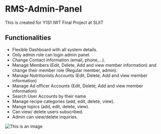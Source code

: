 # RMS-Admin-Panel
This is created for Y1S1 IWT Final Project at SLIIT

## Functionalities

- Flexible Dashboard with all system details.
- Only admin role can login admin panel.
- Change Contact information (email, phone,...).
- Manage Members (Edit, Delete, Add and view member information) and change their member role (Regular member, admin).
- Manage Nutritionists Accounts (Edit, Delete, Add and view member information)
- Manage Ad officer Accounts (Edit, Delete, Add and view member information)
- Search User Accounts by their name
- Manage recipe categories (add, edit, delete, view).
- Mange topics (add, edit, delete, view).
- Can view/ delete users subscribed.
- Admin can view/delete inquiries.

![This is an image]()
